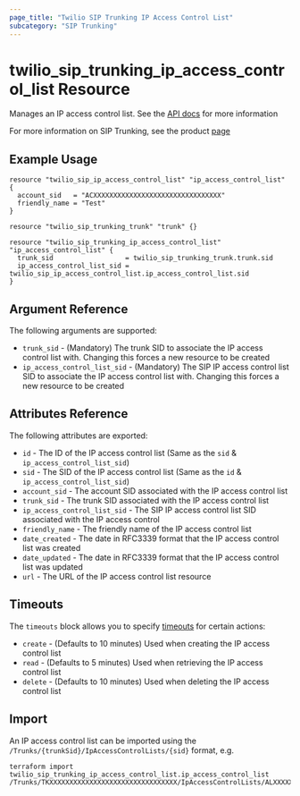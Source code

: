 ```yaml
---
page_title: "Twilio SIP Trunking IP Access Control List"
subcategory: "SIP Trunking"
---
```


# twilio_sip_trunking_ip_access_control_list Resource

Manages an IP access control list. See the [API docs](https://www.twilio.com/docs/sip-trunking/api/ipaccesscontrollist-resource) for more information

For more information on SIP Trunking, see the product [page](https://www.twilio.com/docs/sip-trunking)

## Example Usage

```hcl
resource "twilio_sip_ip_access_control_list" "ip_access_control_list" {
  account_sid   = "ACXXXXXXXXXXXXXXXXXXXXXXXXXXXXXXXX"
  friendly_name = "Test"
}

resource "twilio_sip_trunking_trunk" "trunk" {}

resource "twilio_sip_trunking_ip_access_control_list" "ip_access_control_list" {
  trunk_sid                  = twilio_sip_trunking_trunk.trunk.sid
  ip_access_control_list_sid = twilio_sip_ip_access_control_list.ip_access_control_list.sid
}
```

## Argument Reference

The following arguments are supported:

- `trunk_sid` - (Mandatory) The trunk SID to associate the IP access control list with. Changing this forces a new resource to be created
- `ip_access_control_list_sid` - (Mandatory) The SIP IP access control list SID to associate the IP access control list with. Changing this forces a new resource to be created

## Attributes Reference

The following attributes are exported:

- `id` - The ID of the IP access control list (Same as the `sid` & `ip_access_control_list_sid`)
- `sid` - The SID of the IP access control list (Same as the `id` & `ip_access_control_list_sid`)
- `account_sid` - The account SID associated with the IP access control list
- `trunk_sid` - The trunk SID associated with the IP access control list
- `ip_access_control_list_sid` - The SIP IP access control list SID associated with the IP access control
- `friendly_name` - The friendly name of the IP access control list
- `date_created` - The date in RFC3339 format that the IP access control list was created
- `date_updated` - The date in RFC3339 format that the IP access control list was updated
- `url` - The URL of the IP access control list resource

## Timeouts

The `timeouts` block allows you to specify [timeouts](https://www.terraform.io/docs/configuration/resources.html#timeouts) for certain actions:

- `create` - (Defaults to 10 minutes) Used when creating the IP access control list
- `read` - (Defaults to 5 minutes) Used when retrieving the IP access control list
- `delete` - (Defaults to 10 minutes) Used when deleting the IP access control list

## Import

An IP access control list can be imported using the `/Trunks/{trunkSid}/IpAccessControlLists/{sid}` format, e.g.

```shell
terraform import twilio_sip_trunking_ip_access_control_list.ip_access_control_list /Trunks/TKXXXXXXXXXXXXXXXXXXXXXXXXXXXXXXXX/IpAccessControlLists/ALXXXXXXXXXXXXXXXXXXXXXXXXXXXXXXXX
```
